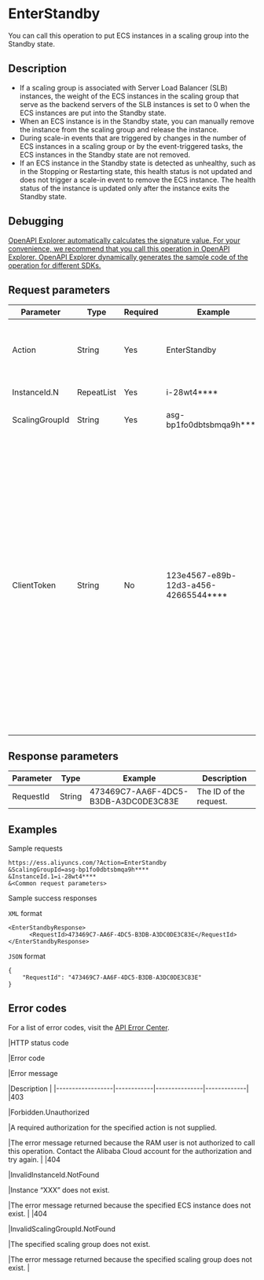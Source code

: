 # EnterStandby

You can call this operation to put ECS instances in a scaling group into the Standby state.

## Description

-   If a scaling group is associated with Server Load Balancer \(SLB\) instances, the weight of the ECS instances in the scaling group that serve as the backend servers of the SLB instances is set to 0 when the ECS instances are put into the Standby state.
-   When an ECS instance is in the Standby state, you can manually remove the instance from the scaling group and release the instance.
-   During scale-in events that are triggered by changes in the number of ECS instances in a scaling group or by the event-triggered tasks, the ECS instances in the Standby state are not removed.
-   If an ECS instance in the Standby state is detected as unhealthy, such as in the Stopping or Restarting state, this health status is not updated and does not trigger a scale-in event to remove the ECS instance. The health status of the instance is updated only after the instance exits the Standby state.

## Debugging

[OpenAPI Explorer automatically calculates the signature value. For your convenience, we recommend that you call this operation in OpenAPI Explorer. OpenAPI Explorer dynamically generates the sample code of the operation for different SDKs.](https://api.aliyun.com/#product=Ess&api=EnterStandby&type=RPC&version=2014-08-28)

## Request parameters

|Parameter|Type|Required|Example|Description|
|---------|----|--------|-------|-----------|
|Action|String|Yes|EnterStandby|The operation that you want to perform. Set the value to EnterStandby. |
|InstanceId.N|RepeatList|Yes|i-28wt4\*\*\*\*|The ID of ECS instance N. |
|ScalingGroupId|String|Yes|asg-bp1fo0dbtsbmqa9h\*\*\*\*|The ID of the scaling group. |
|ClientToken|String|No|123e4567-e89b-12d3-a456-42665544\*\*\*\*|The client token that is used to ensure the idempotence of the request. You can use the client to generate the value, but you must ensure that it is unique among different requests. The token can only contain ASCII characters and cannot exceed 64 characters in length. For more information, see [How to ensure idempotence](~~25965~~). |

## Response parameters

|Parameter|Type|Example|Description|
|---------|----|-------|-----------|
|RequestId|String|473469C7-AA6F-4DC5-B3DB-A3DC0DE3C83E|The ID of the request. |

## Examples

Sample requests

```
https://ess.aliyuncs.com/?Action=EnterStandby
&ScalingGroupId=asg-bp1fo0dbtsbmqa9h****
&InstanceId.1=i-28wt4****
&<Common request parameters>
```

Sample success responses

`XML` format

```
<EnterStandbyResponse>
      <RequestId>473469C7-AA6F-4DC5-B3DB-A3DC0DE3C83E</RequestId>
</EnterStandbyResponse>
```

`JSON` format

```
{
    "RequestId": "473469C7-AA6F-4DC5-B3DB-A3DC0DE3C83E"
}
```

## Error codes

For a list of error codes, visit the [API Error Center](https://error-center.alibabacloud.com/status/product/Ess).

|HTTP status code

|Error code

|Error message

|Description |
|------------------|------------|---------------|-------------|
|403

|Forbidden.Unauthorized

|A required authorization for the specified action is not supplied.

|The error message returned because the RAM user is not authorized to call this operation. Contact the Alibaba Cloud account for the authorization and try again. |
|404

|InvalidInstanceId.NotFound

|Instance “XXX” does not exist.

|The error message returned because the specified ECS instance does not exist. |
|404

|InvalidScalingGroupId.NotFound

|The specified scaling group does not exist.

|The error message returned because the specified scaling group does not exist. |

